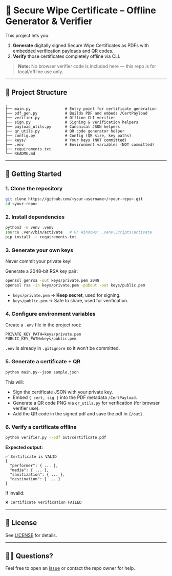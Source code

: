 # 🔐 Secure Wipe Certificate – Offline Generator & Verifier

This project lets you:

1. **Generate** digitally signed Secure Wipe Certificates as PDFs with embedded verification payloads and QR codes.
2. **Verify** those certificates completely offline via CLI.

> **Note:** No browser verifier code is included here — this repo is for local/offline use only.

---

## 📂 Project Structure

```
.
├── main.py               # Entry point for certificate generation
├── pdf_gen.py            # Builds PDF and embeds /CertPayload
├── verifier.py           # Offline CLI verifier
├── sign.py               # Signing & verification helpers
├── payload_utils.py      # Canonical JSON helpers
├── qr_utils.py           # QR code generator helper
├── config.py             # Config (QR size, key paths)
├── keys/                 # Your keys (NOT committed)
├── .env                  # Environment variables (NOT committed)
├── requirements.txt
└── README.md
```

---

## 🚀 Getting Started

### 1. Clone the repository

```bash
git clone https://github.com/<your-username>/<your-repo>.git
cd <your-repo>
```

### 2. Install dependencies

```bash
python3 -m venv .venv
source .venv/bin/activate   # On Windows: .venv\Scripts\activate
pip install -r requirements.txt
```

### 3. Generate your own keys

Never commit your private key!

Generate a 2048-bit RSA key pair:

```bash
openssl genrsa -out keys/private.pem 2048
openssl rsa -in keys/private.pem -pubout -out keys/public.pem
```

- `keys/private.pem` → **Keep secret**, used for signing.
- `keys/public.pem` → Safe to share, used for verification.

### 4. Configure environment variables

Create a `.env` file in the project root:

```
PRIVATE_KEY_PATH=keys/private.pem
PUBLIC_KEY_PATH=keys/public.pem
```

`.env` is already in `.gitignore` so it won’t be committed.

### 5. Generate a certificate + QR

```bash
python main.py--json sample.json 
```

This will:
- Sign the certificate JSON with your private key.
- Embed `{ cert, sig }` into the PDF metadata `/CertPayload`.
- Generate a QR code PNG via `qr_utils.py` for verification (for browser verifier use).
- Add the QR code in the signed pdf and save the pdf in `{/out}`.

### 6. Verify a certificate offline

```bash
python verifier.py --pdf out/certificate.pdf
```

**Expected output:**
```
✅ Certificate is VALID
{
  "performer": { ... },
  "media": { ... },
  "sanitization": { ... },
  "destination": { ... }
}
```

If invalid:

```
❌ Certificate verification FAILED
```

---

## 📄 License

See [LICENSE](LICENSE) for details.

---

## 🙋‍♂️ Questions?

Feel free to open an [issue](https://github.com/<your-username>/<your-repo>/issues) or contact the repo owner for help.
